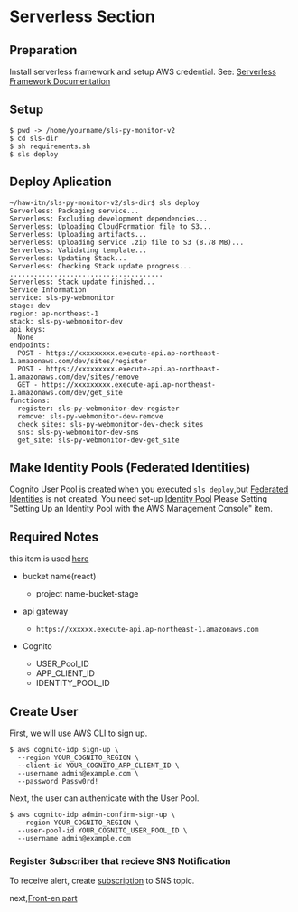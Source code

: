 # Serverless Section
## Preparation
Install serverless framework and setup AWS credential. See: [Serverless Framework Documentation](https://github.com/nkchan/sls-py-monitor-v2)
## Setup

```
$ pwd -> /home/yourname/sls-py-monitor-v2
$ cd sls-dir
$ sh requirements.sh
$ sls deploy
```   

## Deploy Aplication

```
~/haw-itn/sls-py-monitor-v2/sls-dir$ sls deploy
Serverless: Packaging service...
Serverless: Excluding development dependencies...
Serverless: Uploading CloudFormation file to S3...
Serverless: Uploading artifacts...
Serverless: Uploading service .zip file to S3 (8.78 MB)...
Serverless: Validating template...
Serverless: Updating Stack...
Serverless: Checking Stack update progress...
......................................
Serverless: Stack update finished...
Service Information
service: sls-py-webmonitor
stage: dev
region: ap-northeast-1
stack: sls-py-webmonitor-dev
api keys:
  None
endpoints:
  POST - https://xxxxxxxxx.execute-api.ap-northeast-1.amazonaws.com/dev/sites/register
  POST - https://xxxxxxxxx.execute-api.ap-northeast-1.amazonaws.com/dev/sites/remove
  GET - https://xxxxxxxxx.execute-api.ap-northeast-1.amazonaws.com/dev/get_site
functions:
  register: sls-py-webmonitor-dev-register
  remove: sls-py-webmonitor-dev-remove
  check_sites: sls-py-webmonitor-dev-check_sites
  sns: sls-py-webmonitor-dev-sns
  get_site: sls-py-webmonitor-dev-get_site
```


## Make Identity Pools (Federated Identities) 
Cognito User Pool is created when you executed `sls deploy`,but  [Federated Identities](https://docs.aws.amazon.com/cognito/latest/developerguide/cognito-identity.html) is not created. You need set-up [Identity Pool](https://docs.aws.amazon.com/cognito/latest/developerguide/amazon-cognito-integrating-user-pools-with-identity-pools.html) Please Setting "Setting Up an Identity Pool with the AWS Management Console" item. 



## Required Notes
this item is used [here](../react-dir/src/config.js.default)

- bucket name(react)
	- project name-bucket-stage

- api gateway
	- `https://xxxxxx.execute-api.ap-northeast-1.amazonaws.com`	

- Cognito 
	- USER_Pool_ID
	- APP_CLIENT_ID
	- IDENTITY_POOL_ID

## Create User
First, we will use AWS CLI to sign up.

```
$ aws cognito-idp sign-up \
  --region YOUR_COGNITO_REGION \
  --client-id YOUR_COGNITO_APP_CLIENT_ID \
  --username admin@example.com \
  --password Passw0rd!

```

Next, the user can  authenticate with the User Pool.

```
$ aws cognito-idp admin-confirm-sign-up \
  --region YOUR_COGNITO_REGION \
  --user-pool-id YOUR_COGNITO_USER_POOL_ID \
  --username admin@example.com
```


### Register Subscriber that recieve SNS Notification
To receive alert, create [subscription](https://docs.aws.amazon.com/sns/latest/dg/SubscribeTopic.html) to SNS topic. 


next,[Front-en part](../react-dir/README.md)



